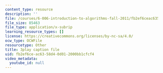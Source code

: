 ```yaml
---
content_type: resource
description: ''
file: /courses/6-006-introduction-to-algorithms-fall-2011/fb2ef6ceac6358d40d012000bb1cfcf4_r5pXu1PAUkI.srt
file_size: 85463
file_type: application/x-subrip
learning_resource_types: []
license: https://creativecommons.org/licenses/by-nc-sa/4.0/
ocw_type: OCWFile
resourcetype: Other
title: 3play caption file
uid: fb2ef6ce-ac63-58d4-0d01-2000bb1cfcf4
video_metadata:
  youtube_id: null
---
```

